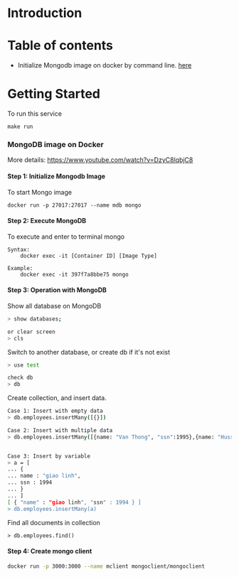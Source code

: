 
# Introduction

# Table of contents
* Initialize Mongodb image on docker by command line. [here](#mongodb-image-on-docker)
# Getting Started
To run this service
```
make run
```

### MongoDB image on Docker 
More details: 
    https://www.youtube.com/watch?v=DzyC8lqbjC8
#### Step 1: Initialize Mongodb Image
To start Mongo image
```
docker run -p 27017:27017 --name mdb mongo
```

#### Step 2: Execute MongoDB
To execute and enter to terminal mongo
```
Syntax: 
    docker exec -it [Container ID] [Image Type]

Example:
    docker exec -it 397f7a8bbe75 mongo
```

#### Step 3: Operation with MongoDB
Show all database on MongoDB
```bash
> show databases;

or clear screen
> cls
```

Switch to another database, or create db if it's not exist
```bash
> use test

check db
> db
```

Create collection, and insert data.
```bash
Case 1: Insert with empty data
> db.employees.insertMany([{}])

Case 2: Insert with multiple data
> db.employees.insertMany([{name: "Van Thong", "ssn":1995},{name: "Hussein", "ssn":111}])


Case 3: Insert by variable
> a = [
... {
... name : "giao linh",
... ssn : 1994
... }
... ]
[ { "name" : "giao linh", "ssn" : 1994 } ]
> db.employees.insertMany(a)
```

Find all documents in collection
```
> db.employees.find()
```

#### Step 4: Create mongo client
```bash
docker run -p 3000:3000 --name mclient mongoclient/mongoclient
```



